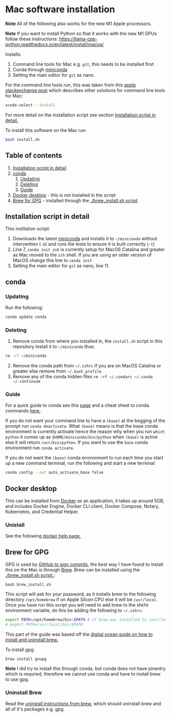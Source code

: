 # Mac software installation

**Note** All of the following also works for the new M1 Apple processors.

**Note** If you want to install Python so that it works with the new M1 GPUs follow these instructions: https://llama-cpp-python.readthedocs.io/en/latest/install/macos/

Installs:

1. Command line tools for Mac e.g. `git`, this needs to be installed first 
2. Conda through [miniconda](https://conda.io/projects/conda/en/latest/user-guide/install/macos.html#install-macos-silent)
3. Setting the main editor for `git` as nano.

For the command line tools run, this was taken from this [apple stackexchange post](https://apple.stackexchange.com/questions/254380/why-am-i-getting-an-invalid-active-developer-path-when-attempting-to-use-git-a) which describes other solutions for command line tools for Mac:

``` bash
xcode-select --install
```

For more detail on the installation script see section [Installation script in detail.](#installation-script-in-detail)


To install this software on the Mac run:
``` bash
bash install.sh
```

## Table of contents

1. [Installation script in detail](#installation-script-in-detail)
2. [conda](#conda)
    1. [Updating](#updating)
    2. [Deleting](#deleting)
    3. [Guide](#guide)
3. [Docker desktop](#docker-desktop) - this is not installed in the script
4. [Brew for GPG](#brew-for-gpg) - installed through the [./brew_install.sh script](./brew_install.sh)

## Installation script in detail

This instllation script:

1. Downloads the latest [miniconda](https://conda.io/projects/conda/en/latest/user-guide/install/macos.html#install-macos-silent) and installs it to `~/miniconda` without intervention (`-b`) and runs the tests to ensure it is built correctly (`-t`)
2. Line 7, `conda init zsh` is currently setup for MacOS Catalina and greater as Mac moved to the `zsh` shell. If you are using an older version of MacOS change this line to `conda init`
3. Setting the main editor for `git` as nano, line 11.

## conda

### Updating

Run the following:
``` bash
conda update conda
```

### Deleting 

1. Remove conda from where you installed in, the `install.sh` script in this repository install it to `~/miniconda` thus:
``` bash
rm -rf ~/miniconda
```
2. Remove the conda path from `~/.zshrc` if you are on MacOS Catalina or greater else remove from `~/.bash_profile`
3. Remove any of the conda hidden files `rm -rf ~/.condarc ~/.conda ~/.continuum`

### Guide

For a quick guide to conda see this [page](https://conda.io/projects/conda/en/latest/user-guide/getting-started.html) and a cheat sheet to conda commands [here.](https://docs.conda.io/projects/conda/en/latest/user-guide/cheatsheet.html)

If you do not want your command line to have a `(base)` at the begging of the prompt run `conda deactivate`. What `(base)` means is that the base conda environment is currently activate hence the reason why when you run `which python` it comes up as `$HOME/miniconda/bin/python` when `(base)` is active else it will return `/usr/bin/python`. If you want to use the `base` conda environment run `conda activate`.

If you do not want the `(base)` conda environment to run each time you start up a new command terminal, run the following and start a new terminal:
``` bash
conda config --set auto_activate_base false
```

## Docker desktop

This can be installed from [Docker](https://docs.docker.com/docker-for-mac/install/) as an application, it takes up around 5GB, and includes Docker Engine, Docker CLI client, Docker Compose, Notary, Kubernetes, and Credential Helper.

### Unistall

See the following [docker help page.](https://docs.docker.com/docker-for-mac/install/#uninstall-docker-desktop)

## Brew for GPG

GPG is used by [GitHub to sign commits](https://docs.github.com/en/github/authenticating-to-github/managing-commit-signature-verification/about-commit-signature-verification), the best way I have found to install this on the Mac is through [Brew](https://brew.sh/). Brew can be installed using the [./brew_install.sh script.](./brew_install.sh):

```
bash brew_install.sh
```

This script will ask for your password, as it installs brew to the following directory `/opt/homebrew` if on Apple Silcon CPU else it will be `/usr/local`. Once you have run this script you will need to add brew to the `$PATH` environment variable, do this be adding the following to `~/.zshrc`:

``` bash
export PATH=/opt/homebrew/bin:$PATH # if brew was installed to /usr/local then use the line below instead
# export PATH=/usr/local/bin:$PATH
```

This part of the guide was based off the [digital ocean guide on how to install and uninstall brew.](https://www.digitalocean.com/community/tutorials/how-to-install-and-use-homebrew-on-macos)

To install gpg:

```
brew install gnupg
```

**Note** I did try to install this through conda, but conda does not have pinentry which is required, therefore we cannot use conda and have to install brew to use gpg.

### Uninstall Brew

Read the [uninstall instructions from brew](https://github.com/Homebrew/install#uninstall-homebrew), which should uninstall brew and all of it's packages e.g. gpg.

